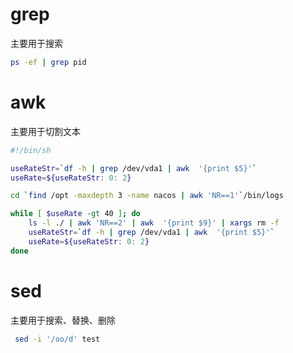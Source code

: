 # grep
主要用于搜索
```sh
ps -ef | grep pid 
```

# awk
主要用于切割文本

```sh
#!/bin/sh

useRateStr=`df -h | grep /dev/vda1 | awk  '{print $5}'`
useRate=${useRateStr: 0: 2}

cd `find /opt -maxdepth 3 -name nacos | awk 'NR==1'`/bin/logs

while [ $useRate -gt 40 ]; do
    ls -l ./ | awk 'NR==2' | awk  '{print $9}' | xargs rm -f
    useRateStr=`df -h | grep /dev/vda1 | awk  '{print $5}'`
    useRate=${useRateStr: 0: 2}
done
```
# sed
主要用于搜索、替换、删除
```sh
 sed -i '/oo/d' test
```